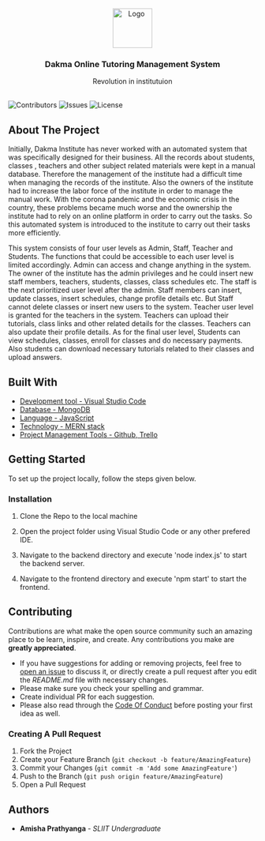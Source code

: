 <br/>
<p align="center">
  <a>
    <img src="https://simg.nicepng.com/png/small/964-9643343_get-started-logo-for-coaching-institute.png" alt="Logo" width="80" height="80">
  </a>

  <h3 align="center">Dakma Online Tutoring Management System</h3>

  <p align="center">
    Revolution in institutuion
    <br/>
    <br/>
  </p>
</p>

![Contributors](https://img.shields.io/github/contributors/ShaanCoding/ReadME-Generator?color=dark-green) ![Issues](https://img.shields.io/github/issues/ShaanCoding/ReadME-Generator) ![License](https://img.shields.io/github/license/ShaanCoding/ReadME-Generator) 

## About The Project

Initially, Dakma Institute has never worked with an automated system that was specifically designed for their business. All the records about students, classes , teachers and other subject related materials were kept in a manual database. Therefore the management of the institute had a difficult time when managing the records of the institute. Also the owners of the institute had to increase the labor force of the institute in order to manage the manual work. With the corona pandemic and the economic crisis in the country, these problems became much worse and the ownership the institute had to rely on an online platform in order to carry out the tasks. So this automated system is introduced to the institute to carry out their tasks more efficiently.

This system consists of four user levels as Admin, Staff, Teacher and Students. The functions that could be accessible to each user level is limited accordingly.  Admin can access and change anything in the system. The owner of the institute has the admin privileges and he could insert new staff members, teachers, students, classes, class schedules etc. The staff is the next prioritized user level after the admin. Staff members can insert, update classes, insert schedules, change profile details etc. But Staff cannot delete classes or insert new users to the system. Teacher user level is granted for the teachers in the system. Teachers can upload their tutorials, class links and other related details for the classes. Teachers can also update their profile details. As for the final user level, Students can view schedules, classes, enroll for classes and do necessary payments. Also students can download necessary tutorials related to their classes and upload answers.

## Built With





* [Development tool - Visual Studio Code]()
* [Database - MongoDB]()
* [Language - JavaScript]()
* [Technology - MERN stack]()
* [Project Management Tools - Github, Trello]()

## Getting Started

To set up the project locally, follow the steps given below.

### Installation

1. Clone the Repo to the local machine

2. Open the project folder using Visual Studio Code or any other prefered IDE.

3. Navigate to the backend directory and execute 'node index.js' to start the backend server.

4. Navigate to the frontend directory and execute 'npm start' to start the frontend.

## Contributing

Contributions are what make the open source community such an amazing place to be learn, inspire, and create. Any contributions you make are **greatly appreciated**.
* If you have suggestions for adding or removing projects, feel free to [open an issue](https://github.com/ShaanCoding/ReadME-Generator/issues/new) to discuss it, or directly create a pull request after you edit the *README.md* file with necessary changes.
* Please make sure you check your spelling and grammar.
* Create individual PR for each suggestion.
* Please also read through the [Code Of Conduct](https://github.com/ShaanCoding/ReadME-Generator/blob/main/CODE_OF_CONDUCT.md) before posting your first idea as well.

### Creating A Pull Request

1. Fork the Project
2. Create your Feature Branch (`git checkout -b feature/AmazingFeature`)
3. Commit your Changes (`git commit -m 'Add some AmazingFeature'`)
4. Push to the Branch (`git push origin feature/AmazingFeature`)
5. Open a Pull Request

## Authors

* **Amisha Prathyanga** - *SLIIT Undergraduate* 

